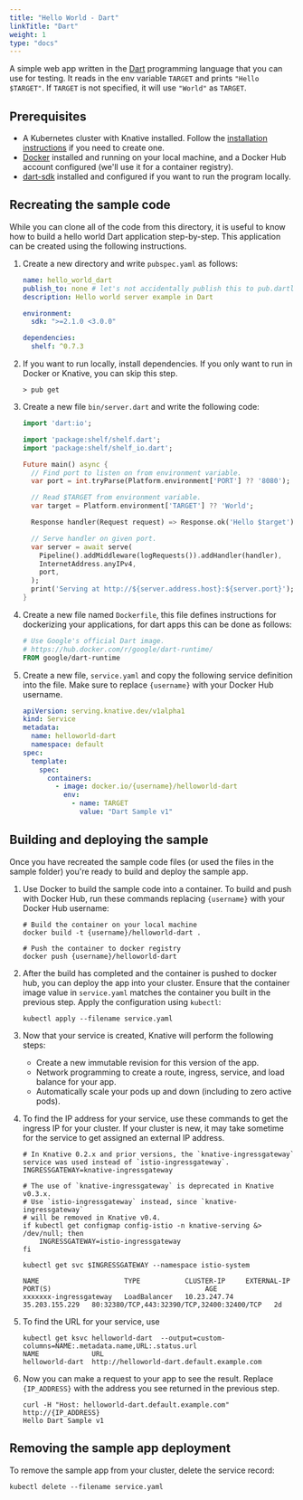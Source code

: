 ```yaml
---
title: "Hello World - Dart"
linkTitle: "Dart"
weight: 1
type: "docs"
---
```


A simple web app written in the [Dart](www.dartlang.org) programming language
that you can use for testing. It reads in the env variable `TARGET` and prints
`"Hello $TARGET"`. If `TARGET` is not specified, it will use `"World"` as
`TARGET`.

## Prerequisites

- A Kubernetes cluster with Knative installed. Follow the
  [installation instructions](../../../install/README.md) if you need to create
  one.
- [Docker](https://www.docker.com) installed and running on your local machine,
  and a Docker Hub account configured (we'll use it for a container registry).
- [dart-sdk](https://www.dartlang.org/tools/sdk#install) installed and
  configured if you want to run the program locally.

## Recreating the sample code

While you can clone all of the code from this directory, it is useful to know
how to build a hello world Dart application step-by-step. This application can
be created using the following instructions.

1. Create a new directory and write `pubspec.yaml` as follows:

   ```yaml
   name: hello_world_dart
   publish_to: none # let's not accidentally publish this to pub.dartlang.org
   description: Hello world server example in Dart

   environment:
     sdk: ">=2.1.0 <3.0.0"

   dependencies:
     shelf: ^0.7.3
   ```

2. If you want to run locally, install dependencies. If you only want to run in
   Docker or Knative, you can skip this step.

   ```shell
   > pub get
   ```

3. Create a new file `bin/server.dart` and write the following code:

   ```dart
   import 'dart:io';

   import 'package:shelf/shelf.dart';
   import 'package:shelf/shelf_io.dart';

   Future main() async {
     // Find port to listen on from environment variable.
     var port = int.tryParse(Platform.environment['PORT'] ?? '8080');

     // Read $TARGET from environment variable.
     var target = Platform.environment['TARGET'] ?? 'World';

     Response handler(Request request) => Response.ok('Hello $target');

     // Serve handler on given port.
     var server = await serve(
       Pipeline().addMiddleware(logRequests()).addHandler(handler),
       InternetAddress.anyIPv4,
       port,
     );
     print('Serving at http://${server.address.host}:${server.port}');
   }
   ```

4. Create a new file named `Dockerfile`, this file defines instructions for
   dockerizing your applications, for dart apps this can be done as follows:

   ```Dockerfile
   # Use Google's official Dart image.
   # https://hub.docker.com/r/google/dart-runtime/
   FROM google/dart-runtime
   ```

5. Create a new file, `service.yaml` and copy the following service definition
   into the file. Make sure to replace `{username}` with your Docker Hub
   username.

   ```yaml
   apiVersion: serving.knative.dev/v1alpha1
   kind: Service
   metadata:
     name: helloworld-dart
     namespace: default
   spec:
     template:
       spec:
         containers:
           - image: docker.io/{username}/helloworld-dart
             env:
               - name: TARGET
                 value: "Dart Sample v1"
   ```

## Building and deploying the sample

Once you have recreated the sample code files (or used the files in the sample
folder) you're ready to build and deploy the sample app.

1. Use Docker to build the sample code into a container. To build and push with
   Docker Hub, run these commands replacing `{username}` with your Docker Hub
   username:

   ```shell
   # Build the container on your local machine
   docker build -t {username}/helloworld-dart .

   # Push the container to docker registry
   docker push {username}/helloworld-dart
   ```

1. After the build has completed and the container is pushed to docker hub, you
   can deploy the app into your cluster. Ensure that the container image value
   in `service.yaml` matches the container you built in the previous step. Apply
   the configuration using `kubectl`:

   ```shell
   kubectl apply --filename service.yaml
   ```

1. Now that your service is created, Knative will perform the following steps:

   - Create a new immutable revision for this version of the app.
   - Network programming to create a route, ingress, service, and load balance
     for your app.
   - Automatically scale your pods up and down (including to zero active pods).

1. To find the IP address for your service, use these commands to get the
   ingress IP for your cluster. If your cluster is new, it may take sometime for
   the service to get assigned an external IP address.

   ```shell
   # In Knative 0.2.x and prior versions, the `knative-ingressgateway` service was used instead of `istio-ingressgateway`.
   INGRESSGATEWAY=knative-ingressgateway

   # The use of `knative-ingressgateway` is deprecated in Knative v0.3.x.
   # Use `istio-ingressgateway` instead, since `knative-ingressgateway`
   # will be removed in Knative v0.4.
   if kubectl get configmap config-istio -n knative-serving &> /dev/null; then
       INGRESSGATEWAY=istio-ingressgateway
   fi

   kubectl get svc $INGRESSGATEWAY --namespace istio-system

   NAME                     TYPE           CLUSTER-IP     EXTERNAL-IP      PORT(S)                                      AGE
   xxxxxxx-ingressgateway   LoadBalancer   10.23.247.74   35.203.155.229   80:32380/TCP,443:32390/TCP,32400:32400/TCP   2d

   ```

1. To find the URL for your service, use

   ```
   kubectl get ksvc helloworld-dart  --output=custom-columns=NAME:.metadata.name,URL:.status.url
   NAME             URL
   helloworld-dart  http://helloworld-dart.default.example.com
   ```

1. Now you can make a request to your app to see the result. Replace
   `{IP_ADDRESS}` with the address you see returned in the previous step.

   ```shell
   curl -H "Host: helloworld-dart.default.example.com" http://{IP_ADDRESS}
   Hello Dart Sample v1
   ```

## Removing the sample app deployment

To remove the sample app from your cluster, delete the service record:

```shell
kubectl delete --filename service.yaml
```
